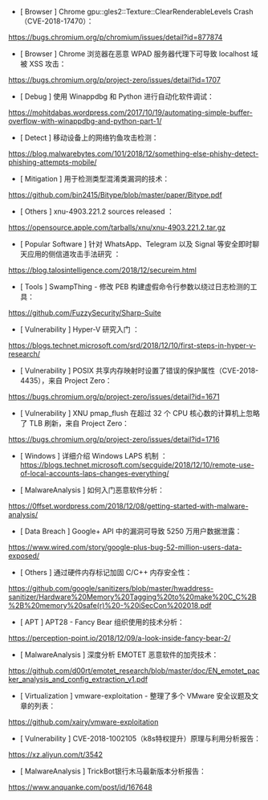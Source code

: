 * [ Browser ]  Chrome gpu::gles2::Texture::ClearRenderableLevels Crash（CVE-2018-17470）：

https://bugs.chromium.org/p/chromium/issues/detail?id=877874



* [ Browser ]  Chrome 浏览器在恶意 WPAD 服务器代理下可导致 localhost 域被 XSS 攻击： 

https://bugs.chromium.org/p/project-zero/issues/detail?id=1707



* [ Debug ]  使用 Winappdbg 和 Python 进行自动化软件调试：

https://mohitdabas.wordpress.com/2017/10/19/automating-simple-buffer-overflow-with-winappdbg-and-python-part-1/



* [ Detect ]  移动设备上的网络钓鱼攻击检测：

https://blog.malwarebytes.com/101/2018/12/something-else-phishy-detect-phishing-attempts-mobile/



* [ Mitigation ]  用于检测类型混淆类漏洞的技术：

https://github.com/bin2415/Bitype/blob/master/paper/Bitype.pdf





* [ Others ]  xnu-4903.221.2 sources released ： 

https://opensource.apple.com/tarballs/xnu/xnu-4903.221.2.tar.gz



* [ Popular Software ]   针对 WhatsApp、Telegram 以及 Signal 等安全即时聊天应用的侧信道攻击手法研究 ：

https://blog.talosintelligence.com/2018/12/secureim.html



* [ Tools ]   SwampThing - 修改 PEB 构建虚假命令行参数以绕过日志检测的工具：

 https://github.com/FuzzySecurity/Sharp-Suite



* [ Vulnerability ]  Hyper-V 研究入门 ：

https://blogs.technet.microsoft.com/srd/2018/12/10/first-steps-in-hyper-v-research/



* [ Vulnerability ]  POSIX 共享内存映射时设置了错误的保护属性（CVE-2018-4435），来自 Project Zero： 

https://bugs.chromium.org/p/project-zero/issues/detail?id=1671



* [ Vulnerability ]  XNU pmap_flush 在超过 32 个 CPU 核心数的计算机上忽略了 TLB 刷新，来自 Project Zero：

 https://bugs.chromium.org/p/project-zero/issues/detail?id=1716



* [ Windows ]  详细介绍 Windows LAPS 机制 ：https://blogs.technet.microsoft.com/secguide/2018/12/10/remote-use-of-local-accounts-laps-changes-everything/



* [ MalwareAnalysis ]  如何入门恶意软件分析：

 https://0ffset.wordpress.com/2018/12/08/getting-started-with-malware-analysis/



* [ Data Breach ]  Google+ API 中的漏洞可导致 5250 万用户数据泄露： 

https://www.wired.com/story/google-plus-bug-52-million-users-data-exposed/



* [ Others ]  通过硬件内存标记加固 C/C++ 内存安全性： 

https://github.com/google/sanitizers/blob/master/hwaddress-sanitizer/Hardware%20Memory%20Tagging%20to%20make%20C_C%2B%2B%20memory%20safe(r)%20-%20iSecCon%202018.pdf



* [ APT ]  APT28 - Fancy Bear 组织使用的技术分析： 

https://perception-point.io/2018/12/09/a-look-inside-fancy-bear-2/



* [ MalwareAnalysis ]  深度分析 EMOTET 恶意软件的加壳技术： 

https://github.com/d00rt/emotet_research/blob/master/doc/EN_emotet_packer_analysis_and_config_extraction_v1.pdf



* [ Virtualization ]  vmware-exploitation - 整理了多个 VMware 安全议题及文章的列表： 

https://github.com/xairy/vmware-exploitation



* [ Vulnerability ]  CVE-2018-1002105（k8s特权提升）原理与利用分析报告： 

https://xz.aliyun.com/t/3542



* [ MalwareAnalysis ]  TrickBot银行木马最新版本分析报告：

https://www.anquanke.com/post/id/167648
